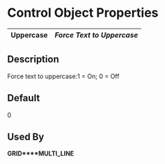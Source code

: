 # Control Object Properties

**Uppercase** |  **_Force Text to Uppercase_**  
---|---  
  
## Description

Force text to uppercase:1 = On; 0 = Off

## Default

0

## Used By

**GRID****MULTI_LINE**

